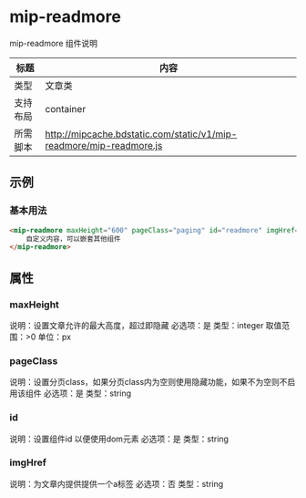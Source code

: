 # mip-readmore

mip-readmore 组件说明

标题|内容
----|----
类型|文章类
支持布局|container
所需脚本|http://mipcache.bdstatic.com/static/v1/mip-readmore/mip-readmore.js

## 示例

### 基本用法
```html
<mip-readmore maxHeight="600" pageClass="paging" id="readmore" imgHref="http://m.cndzys.com/jiankangtoutiao/tongyong/">
    自定义内容，可以嵌套其他组件
</mip-readmore>
```

## 属性

### maxHeight

说明：设置文章允许的最大高度，超过即隐藏
必选项：是
类型：integer
取值范围：>0
单位：px

### pageClass

说明：设置分页class，如果分页class内为空则使用隐藏功能，如果不为空则不启用该组件
必选项：是
类型：string

### id

说明：设置组件id 以便使用dom元素
必选项：是
类型：string

### imgHref

说明：为文章内提供提供一个a标签
必选项：否
类型：string

